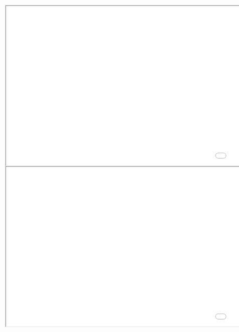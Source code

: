 
<iframe src="office_locations_map_zipcodes.html" height="500" width="2000"></iframe>
<iframe src="office_locations_map_cities.html" height="500" width="2000"></iframe>
